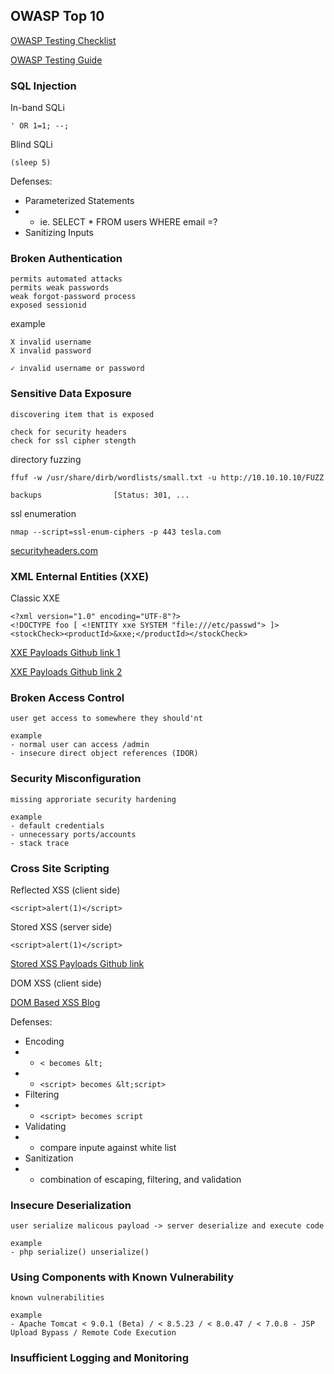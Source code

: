 ## OWASP Top 10

[OWASP Testing Checklist](https://github.com/tanprathan/OWASP-Testing-Checklist)

[OWASP Testing Guide](https://owasp.org/www-project-web-security-testing-guide/assets/archive/OWASP_Testing_Guide_v4.pdf)

### SQL Injection 

In-band SQLi
```
' OR 1=1; --;
```

Blind SQLi
```
(sleep 5)
```

Defenses:
- Parameterized Statements
- - ie. SELECT * FROM users WHERE email =?
- Sanitizing Inputs

### Broken Authentication 

```
permits automated attacks
permits weak passwords
weak forgot-password process
exposed sessionid
```

example
```
X invalid username
X invalid password

✓ invalid username or password
```

### Sensitive Data Exposure

```
discovering item that is exposed

check for security headers
check for ssl cipher stength
```

directory fuzzing
```
ffuf -w /usr/share/dirb/wordlists/small.txt -u http://10.10.10.10/FUZZ

backups                [Status: 301, ...
```

ssl enumeration 
```
nmap --script=ssl-enum-ciphers -p 443 tesla.com
```

[securityheaders.com](https://securityheaders.com/)

### XML Enternal Entities (XXE)

Classic XXE
```
<?xml version="1.0" encoding="UTF-8"?>
<!DOCTYPE foo [ <!ENTITY xxe SYSTEM "file:///etc/passwd"> ]>
<stockCheck><productId>&xxe;</productId></stockCheck>
```

[XXE Payloads Github link 1](https://github.com/payloadbox/xxe-injection-payload-list)

[XXE Payloads Github link 2](https://github.com/swisskyrepo/PayloadsAllTheThings/blob/master/XXE%20Injection/README.md)

### Broken Access Control

```
user get access to somewhere they should'nt

example 
- normal user can access /admin
- insecure direct object references (IDOR)
```

### Security Misconfiguration

```
missing approriate security hardening

example 
- default credentials
- unnecessary ports/accounts
- stack trace
```

### Cross Site Scripting

Reflected XSS (client side)
```
<script>alert(1)</script>
```

Stored XSS (server side)
```
<script>alert(1)</script>
```

[Stored XSS Payloads Github link](https://github.com/payloadbox/xss-payload-list)

DOM XSS (client side)

[DOM Based XSS Blog](https://www.scip.ch/en/?labs.20171214)

Defenses:
- Encoding
- - `< becomes &lt;`
- - `<script> becomes &lt;script>`
- Filtering
- - `<script> becomes script`
- Validating
- - compare inpute against white list
- Sanitization
- - combination of escaping, filtering, and validation

### Insecure Deserialization

```
user serialize malicous payload -> server deserialize and execute code

example 
- php serialize() unserialize()
```

### Using Components with Known Vulnerability

```
known vulnerabilities

example
- Apache Tomcat < 9.0.1 (Beta) / < 8.5.23 / < 8.0.47 / < 7.0.8 - JSP Upload Bypass / Remote Code Execution
```

### Insufficient Logging and Monitoring

